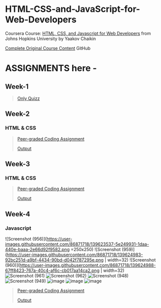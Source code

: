 # HTML-CSS-and-JavaScript-for-Web-Developers
Coursera Course: <a href="https://www.coursera.org/learn/html-css-javascript-for-web-developers/">HTML, CSS, and Javascript for Web Developers</a> from Johns Hopkins University by Yaakov Chaikin

<a href="https://github.com/jhu-ep-coursera/fullstack-course4">Complete Original Course Content</a> GitHub

# ASSIGNMENTS here -

## Week-1
> <a href="https://github.com/souvikmajumder26/HTML-CSS-and-JavaScript-for-Web-Developers/tree/main/Week-1#readme" target="_blank">Only Quizz</a>

## Week-2
### HTML & CSS
> <a href="https://github.com/souvikmajumder26/HTML-CSS-and-JavaScript-for-Web-Developers/tree/main/Week-2" target="_blank">Peer-graded Coding Assignment</a>
> 
> <a href="https://souvikmajumder26.github.io/HTML-CSS-and-JavaScript-for-Web-Developers/Week-2/" target="_blank">Output</a>

## Week-3
### HTML & CSS
> <a href="https://github.com/souvikmajumder26/HTML-CSS-and-JavaScript-for-Web-Developers/tree/main/Week-3" target="_blank">Peer-graded Coding Assignment</a>
> 
> <a href="https://souvikmajumder26.github.io/HTML-CSS-and-JavaScript-for-Web-Developers/Week-3/" target="_blank">Output</a>

## Week-4
### Javascript
![Screenshot (956)](https://user-images.githubusercontent.com/86871718/139623537-5e249931-1daa-440e-baaa-2e66d92f9582.png =250x250) ![Screenshot (959)](https://user-images.githubusercontent.com/86871718/139624983-92bc251d-a9bf-4434-90bd-d042f787295e.png | width=32) ![Screenshot (960)](https://user-images.githubusercontent.com/86871718/139624988-67ff8423-767a-40c4-af6c-cb017aa14ca2.png | width=32)
![Screenshot (961)](https://user-images.githubusercontent.com/86871718/139624994-f7005f9d-3022-4cb6-a800-272ebe11aa19.png)
![Screenshot (962)](https://user-images.githubusercontent.com/86871718/139624950-790f08af-d142-4101-bad8-3e629533faa6.png)
![Screenshot (948)](https://user-images.githubusercontent.com/86871718/139626758-f90e93b1-b0ec-4357-9ef2-9e3fc91fe300.png)
![Screenshot (949)](https://user-images.githubusercontent.com/86871718/139626782-047bd439-b635-4503-a001-070333d577ba.png)
![image](https://user-images.githubusercontent.com/86871718/139625262-8096cfa4-b6c1-4f30-ab1d-61424577b0c0.png)
![image](https://user-images.githubusercontent.com/86871718/139625481-4c908239-f8a4-4583-af7b-b4ef37e2e340.png)
![image](https://user-images.githubusercontent.com/86871718/139626620-b8b4eef1-f91d-4a9c-8c52-237e7144c366.png)

> <a href="https://github.com/souvikmajumder26/HTML-CSS-and-JavaScript-for-Web-Developers/tree/main/Week-4" target="_blank">Peer-graded Coding Assignment</a>
> 
> <a href="https://souvikmajumder26.github.io/HTML-CSS-and-JavaScript-for-Web-Developers/Week-4/" target="_blank">Output</a>
